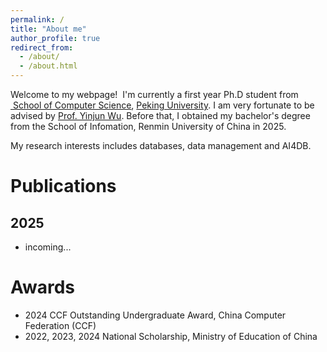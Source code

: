 ```yaml
---
permalink: /
title: "About me"
author_profile: true
redirect_from: 
  - /about/
  - /about.html
---
```


Welcome to my webpage!  I'm currently a first year Ph.D student from [ School of Computer Science](https://cs.pku.edu.cn/), [Peking University](https://www.pku.edu.cn/). I am very fortunate to be advised by [Prof. Yinjun Wu](https://wuyinjun-1993.github.io/). Before that, I obtained my bachelor's degree from the School of Infomation, Renmin University of China in 2025.

My research interests includes databases, data management and AI4DB.


Publications
======
## 2025
+ incoming...

Awards
======
+ 2024 CCF Outstanding Undergraduate Award, China Computer Federation (CCF)
+ 2022, 2023, 2024 National Scholarship, Ministry of Education of China



